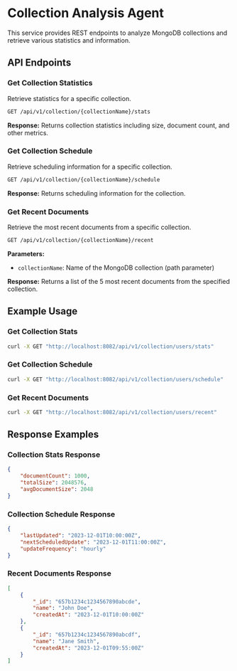 # Collection Analysis Agent

This service provides REST endpoints to analyze MongoDB collections and retrieve various statistics and information.

## API Endpoints

### Get Collection Statistics

Retrieve statistics for a specific collection.

```bash
GET /api/v1/collection/{collectionName}/stats
```

**Response:** Returns collection statistics including size, document count, and other metrics.

### Get Collection Schedule

Retrieve scheduling information for a specific collection.

```bash
GET /api/v1/collection/{collectionName}/schedule
```

**Response:** Returns scheduling information for the collection.

### Get Recent Documents

Retrieve the most recent documents from a specific collection.

```bash
GET /api/v1/collection/{collectionName}/recent
```

**Parameters:**
- `collectionName`: Name of the MongoDB collection (path parameter)

**Response:** Returns a list of the 5 most recent documents from the specified collection.

## Example Usage

### Get Collection Stats
```bash
curl -X GET "http://localhost:8082/api/v1/collection/users/stats"
```

### Get Collection Schedule
```bash
curl -X GET "http://localhost:8082/api/v1/collection/users/schedule"
```

### Get Recent Documents
```bash
curl -X GET "http://localhost:8082/api/v1/collection/users/recent"
```

## Response Examples

### Collection Stats Response
```json
{
    "documentCount": 1000,
    "totalSize": 2048576,
    "avgDocumentSize": 2048
}
```

### Collection Schedule Response
```json
{
    "lastUpdated": "2023-12-01T10:00:00Z",
    "nextScheduledUpdate": "2023-12-01T11:00:00Z",
    "updateFrequency": "hourly"
}
```

### Recent Documents Response
```json
[
    {
        "_id": "657b1234c1234567890abcde",
        "name": "John Doe",
        "createdAt": "2023-12-01T10:00:00Z"
    },
    {
        "_id": "657b1234c1234567890abcdf",
        "name": "Jane Smith",
        "createdAt": "2023-12-01T09:55:00Z"
    }
]
```